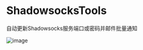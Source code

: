 # ShadowsocksTools
自动更新Shadowsocks服务端口或密码并邮件批量通知

![image](https://ooo.0o0.ooo/2015/12/02/565ec89315700.jpg)
